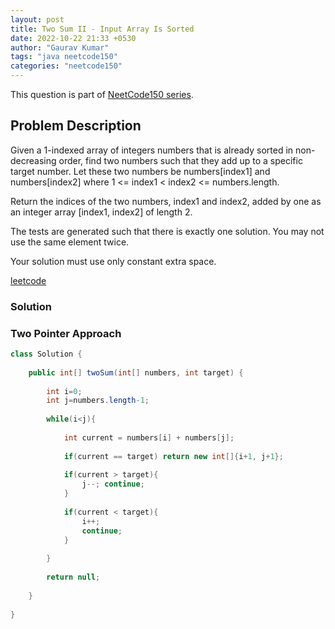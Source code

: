 ```yaml
---
layout: post
title: Two Sum II - Input Array Is Sorted
date: 2022-10-22 21:33 +0530
author: "Gaurav Kumar"
tags: "java neetcode150"
categories: "neetcode150"
---
```


This question is part of [NeetCode150 series](https://neetcode.io/practice).  

## Problem Description

Given a 1-indexed array of integers numbers that is already sorted in non-decreasing order, find two numbers such that they add up to a specific target number. Let these two numbers be numbers[index1] and numbers[index2] where 1 <= index1 < index2 <= numbers.length.  

Return the indices of the two numbers, index1 and index2, added by one as an integer array [index1, index2] of length 2.  

The tests are generated such that there is exactly one solution. You may not use the same element twice.  

Your solution must use only constant extra space.  

[leetcode](https://leetcode.com/problems/two-sum-ii-input-array-is-sorted/)

### Solution

### Two Pointer Approach

```java
class Solution {
    
    public int[] twoSum(int[] numbers, int target) {
        
        int i=0;
        int j=numbers.length-1;
        
        while(i<j){
            
            int current = numbers[i] + numbers[j];
            
            if(current == target) return new int[]{i+1, j+1};
            
            if(current > target){
                j--; continue;
            }
            
            if(current < target){
                i++;
                continue;
            }
            
        }
        
        return null;
        
    }
    
}
```
